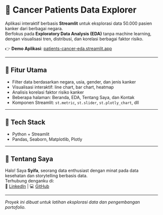 # 🧬 Cancer Patients Data Explorer

Aplikasi interaktif berbasis **Streamlit** untuk eksplorasi data 50.000 pasien kanker dari berbagai negara.  
Berfokus pada **Exploratory Data Analysis (EDA)** tanpa machine learning, dengan visualisasi tren, distribusi, dan korelasi berbagai faktor risiko.

👉 **Demo Aplikasi**: [patients-cancer-eda.streamlit.app](https://patients-cancer-eda.streamlit.app)

---

## 🚀 Fitur Utama

- Filter data berdasarkan negara, usia, gender, dan jenis kanker
- Visualisasi interaktif: line chart, bar chart, heatmap
- Analisis korelasi faktor risiko kanker
- Beberapa halaman: Beranda, EDA, Tentang Saya, dan Kontak
- Komponen Streamlit: `st.metric`, `st.slider`, `st.plotly_chart`, dll

---

## 🧰 Tech Stack

- Python + Streamlit  
- Pandas, Seaborn, Matplotlib, Plotly

---

## 📄 Tentang Saya

Halo! Saya **Syifa**, seorang data enthusiast dengan minat pada data kesehatan dan storytelling berbasis data.  
Terhubung denganku di:  
🔗 [LinkedIn](https://www.linkedin.com/in/syifa01) | 💻 [GitHub](https://github.com/syifa2202)

---

*Proyek ini dibuat untuk latihan eksplorasi data dan pengembangan portofolio.*  